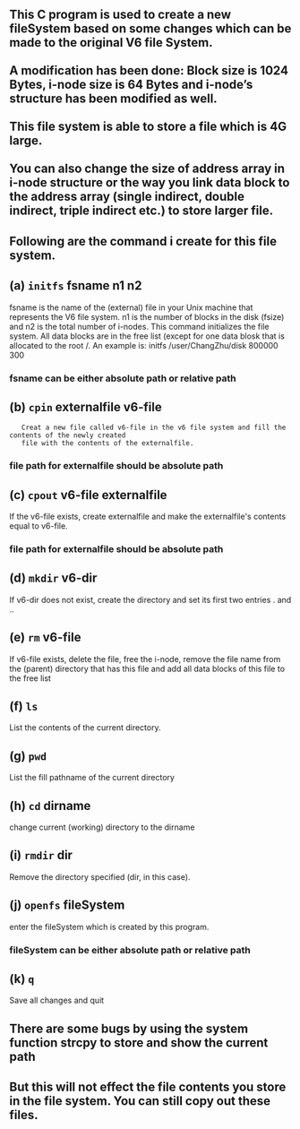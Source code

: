 ## This C program is used to create a new fileSystem based on some changes which can be made to the original V6 file System.<br><br>A modification has been done: Block size is 1024 Bytes, i-node size is 64 Bytes and i-node’s structure has been modified as well.<br><br>This file system is able to store a file which is 4G large.<br><br>You can also change the size of address array in i-node structure or the way you link data block to the address array (single indirect, double indirect, triple indirect etc.) to store larger file.

## Following are the command i create for this file system. 

## (a) `initfs` fsname n1 n2
fsname is the name of the (external) file in your Unix machine that represents the V6 file system.
n1 is the number of blocks in the disk (fsize) and n2 is the total number of i-nodes.
This command initializes the file system. 
All data blocks are in the free list 
(except for one data blosk that is allocated to the root /. An example is: initfs /user/ChangZhu/disk 800000 300
### fsname can be either absolute path or relative path

## (b) `cpin` externalfile v6-file
       Creat a new file called v6-file in the v6 file system and fill the contents of the newly created 
       file with the contents of the externalfile.
### file path for externalfile should be absolute path

## (c) `cpout` v6-file externalfile
If the v6-file exists, create externalfile and make the externalfile's contents equal to v6-file.
### file path for externalfile should be absolute path

## (d) `mkdir` v6-dir
If v6-dir does not exist, create the directory and set its first two entries . and .. 

## (e) `rm` v6-file
If v6-file exists, delete the file, free the i-node, remove the file name from the 
(parent) directory that has this file and add all data blocks of this file to the free list

## (f) `ls`
List the contents of the current directory.

## (g) `pwd`
List the fill pathname of the current directory

## (h) `cd` dirname
change current (working) directory to the dirname

## (i) `rmdir` dir
Remove the directory specified (dir, in this case).

## (j) `openfs` fileSystem
enter the fileSystem which is created by this program.
### fileSystem can be either absolute path or relative path

## (k) `q`
Save all changes and quit

## There are some bugs by using the system function strcpy to store and show the current path
## But this will not effect the file contents you store in the file system. You can still copy out these files.
